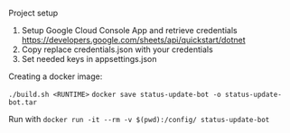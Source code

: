 Project setup

1) Setup Google Cloud Console App and retrieve credentials https://developers.google.com/sheets/api/quickstart/dotnet
2) Copy replace credentials.json with your credentials
3) Set needed keys in appsettings.json

Creating a docker image:

`./build.sh <RUNTIME>`
`docker save status-update-bot -o status-update-bot.tar`

Run with 
`docker run -it --rm -v $(pwd):/config/ status-update-bot`
